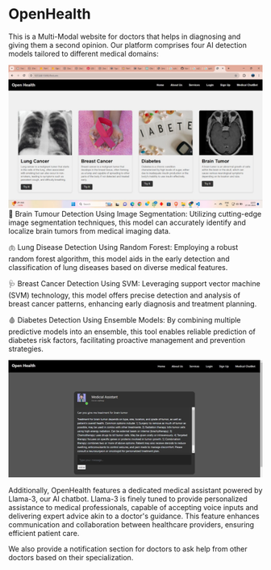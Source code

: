 # OpenHealth
This is a Multi-Modal website for doctors that helps in diagnosing and giving them a second opinion. Our platform comprises four AI detection models tailored to different medical domains:

![Main Page](website/static/70005ccc-1764-431e-a9e1-19dfd57f4c7c.jpeg)
🧠 Brain Tumour Detection Using Image Segmentation: Utilizing cutting-edge image segmentation techniques, this model can accurately identify and localize brain tumors from medical imaging data.

🫁 Lung Disease Detection Using Random Forest: Employing a robust random forest algorithm, this model aids in the early detection and classification of lung diseases based on diverse medical features.

🩺 Breast Cancer Detection Using SVM: Leveraging support vector machine (SVM) technology, this model offers precise detection and analysis of breast cancer patterns, enhancing early diagnosis and treatment planning.

🩸 Diabetes Detection Using Ensemble Models: By combining multiple predictive models into an ensemble, this tool enables reliable prediction of diabetes risk factors, facilitating proactive management and prevention strategies.

![Main Page](website/static/Bot.jpeg)

Additionally, OpenHealth features a dedicated medical assistant powered by Llama-3, our AI chatbot. Llama-3 is finely tuned to provide personalized assistance to medical professionals, capable of accepting voice inputs and delivering expert advice akin to a doctor's guidance. This feature enhances communication and collaboration between healthcare providers, ensuring efficient patient care.

We also provide a notification section for doctors to ask help from other doctors based on their specialization.
